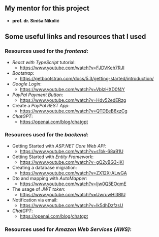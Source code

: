 ## My mentor for this project
  * **prof. dr. Siniša Nikolić**

## Some useful links and resources that I used
### Resources used for the _frontend_:
  * _React with TypeScript_ tutorial:
    * https://www.youtube.com/watch?v=FJDVKeh7RJI
  * _Bootstrap_:
    * https://getbootstrap.com/docs/5.3/getting-started/introduction/
  * _Google Login_:
    * https://www.youtube.com/watch?v=VblzHXD0f4Y
  * _PayPal Payment Button_:
    * https://www.youtube.com/watch?v=Hdy52edERzg
  * Create a _PayPal REST App_:
    * https://www.youtube.com/watch?v=QTDEeB6xzCg
  * _ChatGPT_:
    * https://openai.com/blog/chatgpt

### Resources used for the _backend_:
  * Getting Started with _ASP.NET Core Web API_:
    * https://www.youtube.com/watch?v=s1bk-68aB1U
  * Getting Started with _Entity Framework_:
    * https://www.youtube.com/watch?v=gQ2yBG3-jKI
  * Creating a database migration:
    * https://www.youtube.com/watch?v=ZX12X-ALwGA
  * Dto and mapping with _AutoMapper_:
    * https://www.youtube.com/watch?v=Ijw0Q5EOqmE
  * The usage of _JWT token_:
    * https://www.youtube.com/watch?v=UwruwHl3BlU
  * Notification via email:
    * https://www.youtube.com/watch?v=lk5dhDzfzsU
  * _ChatGPT_:
    * https://openai.com/blog/chatgpt

### Resources used for _Amazon Web Services (AWS)_:
